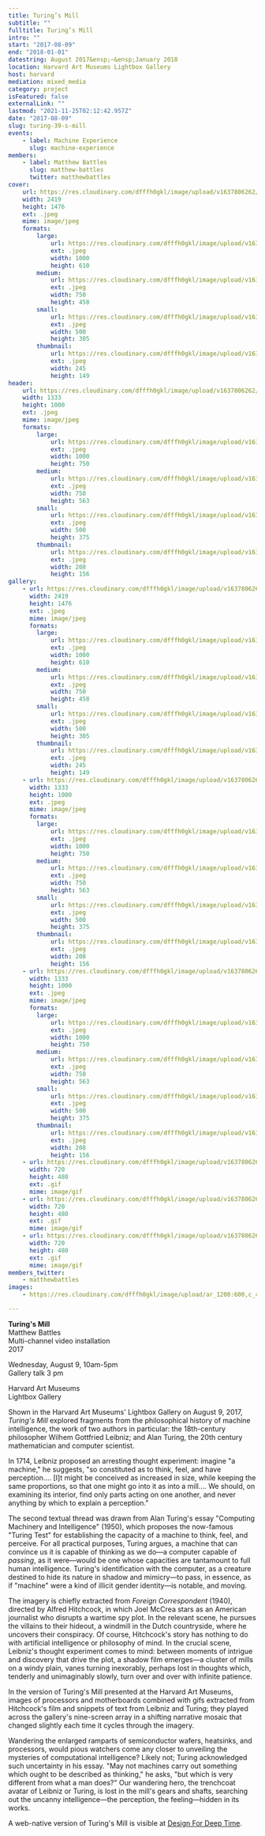 ```yaml
---
title: Turing’s Mill
subtitle: ""
fulltitle: Turing’s Mill
intro: ""
start: "2017-08-09"
end: "2018-01-01"
datestring: August 2017&ensp;–&ensp;January 2018
location: Harvard Art Museums Lightbox Gallery
host: harvard
mediation: mixed_media
category: project
isFeatured: false
externalLink: ""
lastmod: "2021-11-25T02:12:42.957Z"
date: "2017-08-09"
slug: turing-39-s-mill
events:
    - label: Machine Experience
      slug: machine-experience
members:
    - label: Matthew Battles
      slug: matthew-battles
      twitter: matthewbattles
cover:
    url: https://res.cloudinary.com/dfffh0gkl/image/upload/v1637806262/turingsmill1_5490115f65.jpg
    width: 2419
    height: 1476
    ext: .jpeg
    mime: image/jpeg
    formats:
        large:
            url: https://res.cloudinary.com/dfffh0gkl/image/upload/v1637806263/large_turingsmill1_5490115f65.jpg
            ext: .jpeg
            width: 1000
            height: 610
        medium:
            url: https://res.cloudinary.com/dfffh0gkl/image/upload/v1637806263/medium_turingsmill1_5490115f65.jpg
            ext: .jpeg
            width: 750
            height: 458
        small:
            url: https://res.cloudinary.com/dfffh0gkl/image/upload/v1637806264/small_turingsmill1_5490115f65.jpg
            ext: .jpeg
            width: 500
            height: 305
        thumbnail:
            url: https://res.cloudinary.com/dfffh0gkl/image/upload/v1637806263/thumbnail_turingsmill1_5490115f65.jpg
            ext: .jpeg
            width: 245
            height: 149
header:
    url: https://res.cloudinary.com/dfffh0gkl/image/upload/v1637806262/turingsmill3_e5f58e2559.jpg
    width: 1333
    height: 1000
    ext: .jpeg
    mime: image/jpeg
    formats:
        large:
            url: https://res.cloudinary.com/dfffh0gkl/image/upload/v1637806263/large_turingsmill3_e5f58e2559.jpg
            ext: .jpeg
            width: 1000
            height: 750
        medium:
            url: https://res.cloudinary.com/dfffh0gkl/image/upload/v1637806263/medium_turingsmill3_e5f58e2559.jpg
            ext: .jpeg
            width: 750
            height: 563
        small:
            url: https://res.cloudinary.com/dfffh0gkl/image/upload/v1637806263/small_turingsmill3_e5f58e2559.jpg
            ext: .jpeg
            width: 500
            height: 375
        thumbnail:
            url: https://res.cloudinary.com/dfffh0gkl/image/upload/v1637806262/thumbnail_turingsmill3_e5f58e2559.jpg
            ext: .jpeg
            width: 208
            height: 156
gallery:
    - url: https://res.cloudinary.com/dfffh0gkl/image/upload/v1637806262/turingsmill1_5490115f65.jpg
      width: 2419
      height: 1476
      ext: .jpeg
      mime: image/jpeg
      formats:
        large:
            url: https://res.cloudinary.com/dfffh0gkl/image/upload/v1637806263/large_turingsmill1_5490115f65.jpg
            ext: .jpeg
            width: 1000
            height: 610
        medium:
            url: https://res.cloudinary.com/dfffh0gkl/image/upload/v1637806263/medium_turingsmill1_5490115f65.jpg
            ext: .jpeg
            width: 750
            height: 458
        small:
            url: https://res.cloudinary.com/dfffh0gkl/image/upload/v1637806264/small_turingsmill1_5490115f65.jpg
            ext: .jpeg
            width: 500
            height: 305
        thumbnail:
            url: https://res.cloudinary.com/dfffh0gkl/image/upload/v1637806263/thumbnail_turingsmill1_5490115f65.jpg
            ext: .jpeg
            width: 245
            height: 149
    - url: https://res.cloudinary.com/dfffh0gkl/image/upload/v1637806262/turingsmill2_4a225b1207.jpg
      width: 1333
      height: 1000
      ext: .jpeg
      mime: image/jpeg
      formats:
        large:
            url: https://res.cloudinary.com/dfffh0gkl/image/upload/v1637806263/large_turingsmill2_4a225b1207.jpg
            ext: .jpeg
            width: 1000
            height: 750
        medium:
            url: https://res.cloudinary.com/dfffh0gkl/image/upload/v1637806263/medium_turingsmill2_4a225b1207.jpg
            ext: .jpeg
            width: 750
            height: 563
        small:
            url: https://res.cloudinary.com/dfffh0gkl/image/upload/v1637806263/small_turingsmill2_4a225b1207.jpg
            ext: .jpeg
            width: 500
            height: 375
        thumbnail:
            url: https://res.cloudinary.com/dfffh0gkl/image/upload/v1637806262/thumbnail_turingsmill2_4a225b1207.jpg
            ext: .jpeg
            width: 208
            height: 156
    - url: https://res.cloudinary.com/dfffh0gkl/image/upload/v1637806262/turingsmill3_e5f58e2559.jpg
      width: 1333
      height: 1000
      ext: .jpeg
      mime: image/jpeg
      formats:
        large:
            url: https://res.cloudinary.com/dfffh0gkl/image/upload/v1637806263/large_turingsmill3_e5f58e2559.jpg
            ext: .jpeg
            width: 1000
            height: 750
        medium:
            url: https://res.cloudinary.com/dfffh0gkl/image/upload/v1637806263/medium_turingsmill3_e5f58e2559.jpg
            ext: .jpeg
            width: 750
            height: 563
        small:
            url: https://res.cloudinary.com/dfffh0gkl/image/upload/v1637806263/small_turingsmill3_e5f58e2559.jpg
            ext: .jpeg
            width: 500
            height: 375
        thumbnail:
            url: https://res.cloudinary.com/dfffh0gkl/image/upload/v1637806262/thumbnail_turingsmill3_e5f58e2559.jpg
            ext: .jpeg
            width: 208
            height: 156
    - url: https://res.cloudinary.com/dfffh0gkl/image/upload/v1637806262/turingsmill4_314f6da130.gif
      width: 720
      height: 480
      ext: .gif
      mime: image/gif
    - url: https://res.cloudinary.com/dfffh0gkl/image/upload/v1637806262/turingsmill5_e8f74bc193.gif
      width: 720
      height: 480
      ext: .gif
      mime: image/gif
    - url: https://res.cloudinary.com/dfffh0gkl/image/upload/v1637806263/turingsmill3_0f7b80d6a6.gif
      width: 720
      height: 480
      ext: .gif
      mime: image/gif
members_twitter:
    - matthewbattles
images:
    - https://res.cloudinary.com/dfffh0gkl/image/upload/ar_1200:600,c_crop/c_limit,h_1200,w_600/v1637806262/turingsmill3_e5f58e2559.jpg

---
```

**Turing's Mill**
<br />Matthew Battles
<br />Multi-channel video installation
<br />2017

Wednesday, August 9, 10am-5pm
<br />Gallery talk 3 pm

Harvard Art Museums
<br />Lightbox Gallery

Shown in the Harvard Art Museums' Lightbox Gallery on August 9, 2017, <em>Turing's Mill</em> explored fragments from the philosophical history of machine intelligence, the work of two authors in particular: the 18th-century philosopher Wilhem Gottfried Leibniz; and Alan Turing, the 20th century mathematician and computer scientist. 

In 1714, Leibniz proposed an arresting thought experiment: imagine "a machine," he suggests, "so constituted as to think, feel, and have perception…. [I]t might be conceived as increased in size, while keeping the same proportions, so that one might go into it as into a mill…. We should, on examining its interior, find only parts acting on one another, and never anything by which to explain a perception." 

The second textual thread was drawn from Alan Turing's essay "Computing Machinery and Intelligence" (1950), which proposes the now-famous "Turing Test" for establishing the capacity of a machine to think, feel, and perceive. For all practical purposes, Turing argues, a machine that can convince us it is capable of thinking as we do—a computer capable of <em>passing</em>, as it were—would be one whose capacities are tantamount to full human intelligence. Turing's identification with the computer, as a creature destined to hide its nature in shadow and mimicry—to pass, in essence, as if "machine" were a kind of illicit gender identity—is notable, and moving. 

The imagery is chiefly extracted from <em>Foreign Correspondent</em> (1940), directed by Alfred Hitchcock, in which Joel McCrea stars as an American journalist who disrupts a wartime spy plot. In the relevant scene, he pursues the villains to their hideout, a windmill in the Dutch countryside, where he uncovers their conspiracy. Of course, Hitchcock's story has nothing to do with artificial intelligence or philosophy of mind. In the crucial scene, Leibniz's thought experiment comes to mind: between moments of intrigue and discovery that drive the plot, a shadow film emerges—a cluster of mills on a windy plain, vanes turning inexorably, perhaps lost in thoughts which, tenderly and unimaginably slowly, turn over and over with infinite patience. 

In the version of Turing's Mill presented at the Harvard Art Museums, images of processors and motherboards combined with gifs extracted from Hitchcock's film and snippets of text from Leibniz and Turing; they played across the gallery's nine-screen array in a shifting narrative mosaic that changed slightly each time it cycles through the imagery.

Wandering the enlarged ramparts of semiconductor wafers, heatsinks, and processors, would pious watchers come any closer to unveiling the mysteries of computational intelligence? Likely not; Turing acknowledged such uncertainty in his essay. "May not machines carry out something which ought to be described as thinking," he asks, "but which is very different from what a man does?" Our wandering hero, the trenchcoat avatar of Leibniz or Turing, is lost in the mill's gears and shafts, searching out the uncanny intelligence—the perception, the feeling—hidden in its works.

A web-native version of Turing's Mill is visible at [Design For Deep Time](http://designfordeeptime.org/turingsmill).